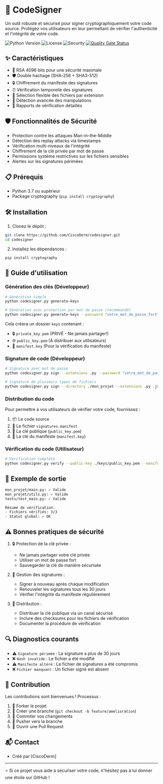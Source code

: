 # 🔐 CodeSigner

Un outil robuste et sécurisé pour signer cryptographiquement votre code source. Protégez vos utilisateurs en leur permettant de vérifier l'authenticité et l'intégrité de votre code.

![Python Version](https://img.shields.io/badge/python-3.11+-blue.svg)
![License](https://img.shields.io/badge/license-MIT-green.svg)
![Security](https://img.shields.io/badge/security-RSA%204096-red.svg)
[![Quality Gate Status](http://87.106.163.166:9000/api/project_badges/measure?project=CiscoDerm_CodeSigner_AZVcvfSUwmLJAEZbk5_M&metric=alert_status&token=sqb_2acdaf67631b21a91d2e510b84970a70fe1c1008)](http://87.106.163.166:9000/dashboard?id=CiscoDerm_CodeSigner_AZVcvfSUwmLJAEZbk5_M)

## ✨ Caractéristiques

- 🔑 RSA 4096 bits pour une sécurité maximale
- 🛡️ Double hachage (SHA-256 + SHA3-512)
- 🔒 Chiffrement du manifeste des signatures
- ⏰ Vérification temporelle des signatures
- 🎯 Sélection flexible des fichiers par extension
- 🚨 Détection avancée des manipulations
- 📝 Rapports de vérification détaillés

## 🛡️ Fonctionnalités de Sécurité

- Protection contre les attaques Man-in-the-Middle
- Détection des replay attacks via timestamps
- Vérification multi-niveaux de l'intégrité
- Chiffrement de la clé privée par mot de passe
- Permissions système restrictives sur les fichiers sensibles
- Alertes sur les signatures périmées

## 📋 Prérequis

- Python 3.7 ou supérieur
- Package cryptography (`pip install cryptography`)

## 🛠️ Installation

1. Clonez le dépôt :
```bash
git clone https://github.com/CiscoDerm/codesigner.git
cd codesigner
```

2. Installez les dépendances :
```bash
pip install cryptography
```

## 📖 Guide d'utilisation

### Génération des clés (Développeur)

```bash
# Génération simple
python codesigner.py generate-keys

# Génération avec protection par mot de passe (recommandé)
python codesigner.py generate-keys --password "votre_mot_de_passe_fort"
```

Cela créera un dossier `keys` contenant :
- 🔒 `private_key.pem` (PRIVÉ - Ne jamais partager!)
- 🌐 `public_key.pem` (À distribuer aux utilisateurs)
- 🔑 `manifest.key` (Pour la vérification du manifeste)

### Signature de code (Développeur)

```bash
# Signature avec mot de passe
python codesigner.py sign --extensions .py --password "votre_mot_de_passe"

# Signature de plusieurs types de fichiers
python codesigner.py sign --directory ./mon_projet --extensions .py .js .css
```

### Distribution du code

Pour permettre à vos utilisateurs de vérifier votre code, fournissez :
1. 📦 Le code source
2. 📄 Le fichier `signatures.manifest`
3. 🔑 La clé publique (`public_key.pem`)
4. 🔐 La clé du manifeste (`manifest.key`)

### Vérification du code (Utilisateur)

```bash
# Vérification complète
python codesigner.py verify --public-key ./keys/public_key.pem --manifest-key ./keys/manifest.key
```

## 🎯 Exemple de sortie

```bash
mon_projet/main.py: ✓ Valide
mon_projet/utils.py: ✓ Valide
tests/test_main.py: ✓ Valide

Résumé de vérification:
- Fichiers vérifiés: 3/3
- Statut global: ✓ OK
```

## ⚠️ Bonnes pratiques de sécurité

1. 🔒 Protection de la clé privée :
   - Ne jamais partager votre clé privée
   - Utiliser un mot de passe fort
   - Sauvegarder la clé de manière sécurisée

2. 🔄 Gestion des signatures :
   - Signer à nouveau après chaque modification
   - Renouveler les signatures tous les 30 jours
   - Vérifier l'intégrité du manifeste régulièrement

3. 📢 Distribution :
   - Distribuer la clé publique via un canal sécurisé
   - Inclure des checksums pour les fichiers de vérification
   - Documenter la procédure de vérification

## 🔍 Diagnostics courants

- ⚠️ `Signature périmée` : La signature a plus de 30 jours
- ❌ `Hash invalide` : Le fichier a été modifié
- ⚠️ `Manifeste altéré` : Le fichier de signatures a été compromis
- ❌ `Fichier manquant` : Un fichier signé est absent

## 🤝 Contribution

Les contributions sont bienvenues ! Processus :

1. 🍴 Forker le projet
2. 🔨 Créer une branche (`git checkout -b feature/amelioration`)
3. 📝 Commiter vos changements
4. 🚀 Pusher vers la branche
5. 🎉 Ouvrir une Pull Request

## 📬 Contact

- Créé par [CiscoDerm]

---

⭐️ Si ce projet vous aide à sécuriser votre code, n'hésitez pas à lui donner une étoile sur GitHub !

